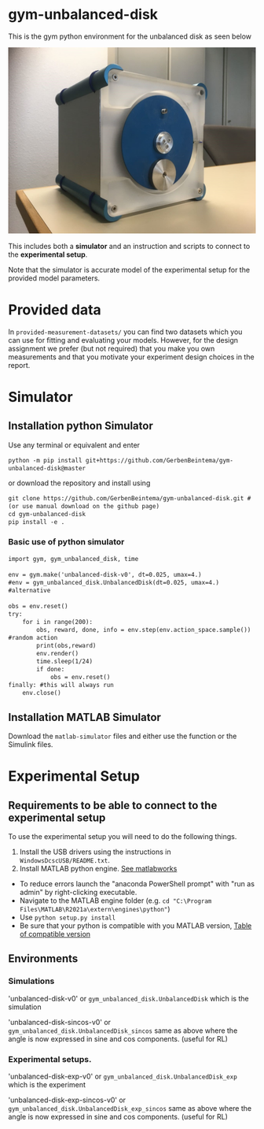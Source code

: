 # gym-unbalanced-disk

This is the gym python environment for the unbalanced disk as seen below

![Setup](UnbalancedDisc1.jpg)

This includes both a **simulator** and an instruction and scripts to connect to the **experimental setup**. 

Note that the simulator is accurate model of the experimental setup for the provided model parameters. 

# Provided data

In `provided-measurement-datasets/` you can find two datasets which you can use for fitting and evaluating your models. However, for the design assignment we prefer (but not required) that you make you own measurements and that you motivate your experiment design choices in the report. 

# Simulator

## Installation python Simulator

Use any terminal or equivalent and enter

```
python -m pip install git+https://github.com/GerbenBeintema/gym-unbalanced-disk@master
```

or download the repository and install using

```
git clone https://github.com/GerbenBeintema/gym-unbalanced-disk.git #(or use manual download on the github page)
cd gym-unbalanced-disk
pip install -e .
```

### Basic use of python simulator

```
import gym, gym_unbalanced_disk, time

env = gym.make('unbalanced-disk-v0', dt=0.025, umax=4.) 
#env = gym_unbalanced_disk.UnbalancedDisk(dt=0.025, umax=4.) #alternative

obs = env.reset()
try:
    for i in range(200):
        obs, reward, done, info = env.step(env.action_space.sample()) #random action
        print(obs,reward)
        env.render()
        time.sleep(1/24)
        if done:
            obs = env.reset()
finally: #this will always run
    env.close()
```

## Installation MATLAB Simulator

Download the `matlab-simulator` files and either use the function or the Simulink files. 

# Experimental Setup

## Requirements to be able to connect to the experimental setup

To use the experimental setup you will need to do the following things.

1. Install the USB drivers using the instructions in `WindowsDcscUSB/README.txt`. 
2. Install MATLAB python engine. [See matlabworks](https://nl.mathworks.com/help/matlab/matlab_external/install-the-matlab-engine-for-python.html)
  * To reduce errors launch the "anaconda PowerShell prompt" with "run as admin" by right-clicking executable. 
  * Navigate to the MATLAB engine folder (e.g. `cd "C:\Program Files\MATLAB\R2021a\extern\engines\python"`) 
  * Use `python setup.py install`
  * Be sure that your python is compatible with you MATLAB version, [Table of compatible version](https://www.mathworks.com/content/dam/mathworks/mathworks-dot-com/support/sysreq/files/python-compatibility.pdf)

## Environments

### Simulations

'unbalanced-disk-v0' or `gym_unbalanced_disk.UnbalancedDisk` which is the simulation

'unbalanced-disk-sincos-v0' or `gym_unbalanced_disk.UnbalancedDisk_sincos` same as above where the angle is now expressed in sine and cos components. (useful for RL)

### Experimental setups.

'unbalanced-disk-exp-v0' or `gym_unbalanced_disk.UnbalancedDisk_exp` which is the experiment

'unbalanced-disk-exp-sincos-v0' or `gym_unbalanced_disk.UnbalancedDisk_exp_sincos` same as above where the angle is now expressed in sine and cos components. (useful for RL)

